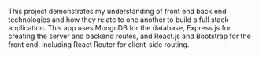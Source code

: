 This project demonstrates my understanding of front end back end technologies and how they relate to one another to build a full stack application. This app uses MongoDB for the database, 
Express.js for creating the server and backend routes, and React.js and Bootstrap for the front end, including React Router for client-side routing. 
